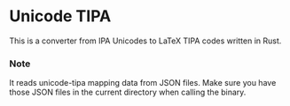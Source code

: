 # Unicode TIPA
This is a converter from IPA Unicodes to LaTeX TIPA codes written in Rust.

### Note
It reads unicode-tipa mapping data from JSON files. Make sure you have those JSON files in the current directory when calling the binary.